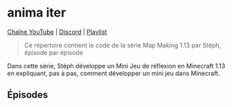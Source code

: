 # anima iter

[Chaîne YouTube][yt-url-channel] |
[Discord][dc-url-server] |
[Playlist][yt-url-playlist]

> Ce répertoire contient le code de la série Map Making 1.13 par Stéph, épisode par épisode

Dans cette série, Stéph développe un Mini Jeu de réflexion en Minecraft 1.13 en expliquant, pas à pas, comment développer un mini jeu dans Minecraft.

## Épisodes




[yt-url-channel]: https://www.youtube.com/channel/UCVFS2xQiScHT91XOjo446Vw
[yt-url-playlist]: https://www.youtube.com/playlist?list=PLJPk_bkR06OvlrbTS67wLDulxNhHukB93
[dc-url-server]: https://discord.gg/8kETWqp
